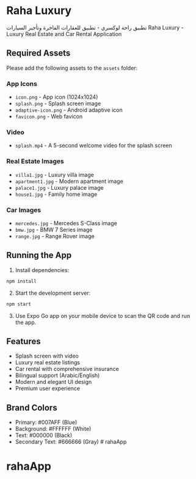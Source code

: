 # Raha Luxury

تطبيق راحة لوكسري - تطبيق للعقارات الفاخرة وتأجير السيارات
Raha Luxury - Luxury Real Estate and Car Rental Application

## Required Assets

Please add the following assets to the `assets` folder:

### App Icons
- `icon.png` - App icon (1024x1024)
- `splash.png` - Splash screen image
- `adaptive-icon.png` - Android adaptive icon
- `favicon.png` - Web favicon

### Video
- `splash.mp4` - A 5-second welcome video for the splash screen

### Real Estate Images
- `villa1.jpg` - Luxury villa image
- `apartment1.jpg` - Modern apartment image
- `palace1.jpg` - Luxury palace image
- `house1.jpg` - Family home image

### Car Images
- `mercedes.jpg` - Mercedes S-Class image
- `bmw.jpg` - BMW 7 Series image
- `range.jpg` - Range Rover image

## Running the App

1. Install dependencies:
```bash
npm install
```

2. Start the development server:
```bash
npm start
```

3. Use Expo Go app on your mobile device to scan the QR code and run the app.

## Features

- Splash screen with video
- Luxury real estate listings
- Car rental with comprehensive insurance
- Bilingual support (Arabic/English)
- Modern and elegant UI design
- Premium user experience

## Brand Colors

- Primary: #007AFF (Blue)
- Background: #FFFFFF (White)
- Text: #000000 (Black)
- Secondary Text: #666666 (Gray) # rahaApp
# rahaApp
